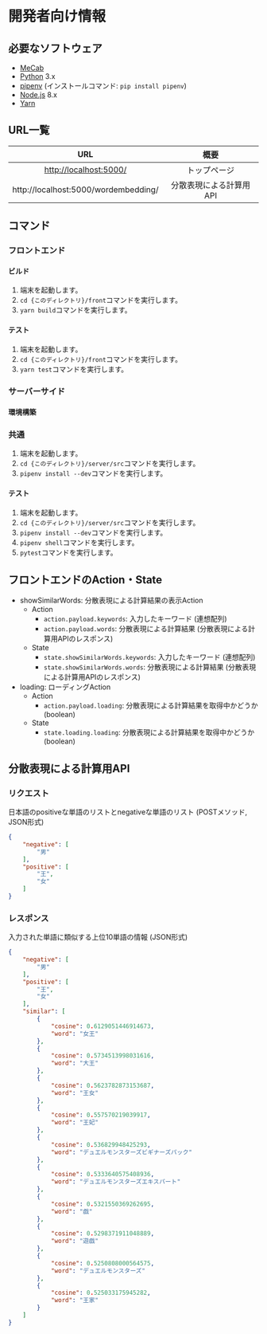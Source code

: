 # 開発者向け情報
## 必要なソフトウェア
* [MeCab](http://taku910.github.io/mecab/)
* [Python](https://www.python.org/) 3.x
* [pipenv](https://docs.pipenv.org/) (インストールコマンド: `pip install pipenv`)
* [Node.js](https://nodejs.org/ja/) 8.x
* [Yarn](https://yarnpkg.com/ja/)

## URL一覧
|URL|概要|
|:--:|:--:|
|[http://localhost:5000/](http://localhost:5000/)|トップページ|
|http://localhost:5000/wordembedding/|分散表現による計算用API|

## コマンド
### フロントエンド
#### ビルド
1. 端末を起動します。
1. `cd {このディレクトリ}/front`コマンドを実行します。
1. `yarn build`コマンドを実行します。

#### テスト
1. 端末を起動します。
1. `cd {このディレクトリ}/front`コマンドを実行します。
1. `yarn test`コマンドを実行します。

### サーバーサイド
#### 環境構築
### 共通
1. 端末を起動します。
1. `cd {このディレクトリ}/server/src`コマンドを実行します。
1. `pipenv install --dev`コマンドを実行します。

#### テスト
1. 端末を起動します。
1. `cd {このディレクトリ}/server/src`コマンドを実行します。
1. `pipenv install --dev`コマンドを実行します。
1. `pipenv shell`コマンドを実行します。
1. `pytest`コマンドを実行します。

## フロントエンドのAction・State
* showSimilarWords: 分散表現による計算結果の表示Action
    * Action
        * `action.payload.keywords`: 入力したキーワード (連想配列)
        * `action.payload.words`: 分散表現による計算結果 (分散表現による計算用APIのレスポンス)
    * State
        * `state.showSimilarWords.keywords`: 入力したキーワード (連想配列)
        * `state.showSimilarWords.words`: 分散表現による計算結果 (分散表現による計算用APIのレスポンス)
* loading: ローディングAction
    * Action
        * `action.payload.loading`: 分散表現による計算結果を取得中かどうか (boolean)
    * State
        * `state.loading.loading`: 分散表現による計算結果を取得中かどうか (boolean)

## 分散表現による計算用API
### リクエスト
日本語のpositiveな単語のリストとnegativeな単語のリスト (POSTメソッド, JSON形式)

```json
{
    "negative": [
        "男"
    ],
    "positive": [
        "王",
        "女"
    ]
}
```
### レスポンス
入力された単語に類似する上位10単語の情報 (JSON形式)

```json
{
    "negative": [
        "男"
    ],
    "positive": [
        "王",
        "女"
    ],
    "similar": [
        {
            "cosine": 0.6129051446914673,
            "word": "女王"
        },
        {
            "cosine": 0.5734513998031616,
            "word": "大王"
        },
        {
            "cosine": 0.5623782873153687,
            "word": "王女"
        },
        {
            "cosine": 0.557570219039917,
            "word": "王妃"
        },
        {
            "cosine": 0.536829948425293,
            "word": "デュエルモンスターズビギナーズパック"
        },
        {
            "cosine": 0.5333640575408936,
            "word": "デュエルモンスターズエキスパート"
        },
        {
            "cosine": 0.5321550369262695,
            "word": "戯"
        },
        {
            "cosine": 0.5298371911048889,
            "word": "遊戯"
        },
        {
            "cosine": 0.5250808000564575,
            "word": "デュエルモンスターズ"
        },
        {
            "cosine": 0.525033175945282,
            "word": "王家"
        }
    ]
}
```
